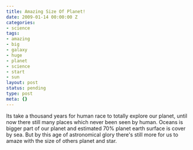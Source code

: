 ```yaml
---
title: Amazing Size Of Planet!
date: 2009-01-14 00:00:00 Z
categories:
- science
tags:
- amazing
- big
- galaxy
- huge
- planet
- science
- start
- sun
layout: post
status: pending
type: post
meta: {}
---
```


Its take a thousand years for human race to totally explore our planet, until now there still many places which never been seen by human. Oceans is bigger part of our planet and estimated 70% planet earth surface is cover by sea. But by this age of astronomical glory there's still more for us to amaze with the size of others planet and star.

